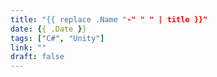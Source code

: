 ```yaml
---
title: "{{ replace .Name "-" " " | title }}"
date: {{ .Date }}
tags: ["C#", "Unity"]
link: ""
draft: false
---
```

